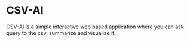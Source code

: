 # CSV-AI
CSV-AI is a simple interactive web based application where you can ask query to the csv, summarize  and visualize it. 
